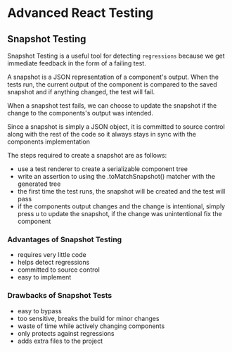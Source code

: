 # Advanced React Testing

## Snapshot Testing

Snapshot Testing is a useful tool for detecting `regressions` because we get immediate feedback in the form of a failing test.

A snapshot is a JSON representation of a component's output. When the tests run, the current output of the component is compared to the saved snapshot and if anything changed, the test will fail.

When a snapshot test fails, we can choose to update the snapshot if the change to the components's output was intended.

Since a snapshot is simply a JSON object, it is committed to source control along with the rest of the code so it always stays in sync with the components implementation

The steps required to create a snapshot are as follows:

- use a test renderer to create a serializable component tree
- write an assertion to using the .toMatchSnapshot() matcher with the generated tree
- the first time the test runs, the snapshot will be created and the test will pass
- if the components output changes and the change is intentional, simply press u to update the snapshot, if the change was unintentional fix the component

### Advantages of Snapshot Testing

- requires very little code
- helps detect regressions
- committed to source control
- easy to implement

### Drawbacks of Snapshot Tests

- easy to bypass
- too sensitive, breaks the build for minor changes
- waste of time while actively changing components
- only protects against regressions
- adds extra files to the project

